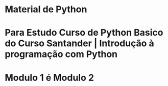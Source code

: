 # Material de Python
# Para Estudo Curso de Python Basico do Curso Santander | Introdução à programação com Python
# Modulo 1 é Modulo 2

